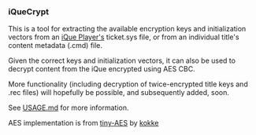 ### iQueCrypt

This is a tool for extracting the available encryption keys and initialization vectors from an [iQue Player's](https://en.wikipedia.org/wiki/IQue_Player) ticket.sys file, or from an individual title's content metadata (.cmd) file.  

Given the correct keys and initialization vectors, it can also be used to decrypt content from the iQue encrypted using AES CBC.  

More functionality (including decryption of twice-encrypted title keys and .rec files) will hopefully be possible, and subsequently added, soon.  

See [USAGE.md](/USAGE.md) for more information.  

AES implementation is from [tiny-AES](https://github.com/kokke/tiny-AES-c) by [kokke](https://github.com/kokke)
